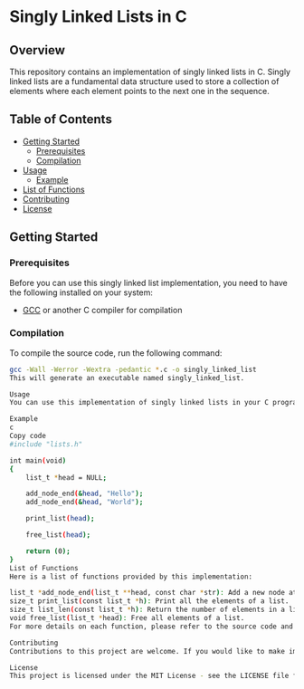 # Singly Linked Lists in C

## Overview
This repository contains an implementation of singly linked lists in C. Singly linked lists are a fundamental data structure used to store a collection of elements where each element points to the next one in the sequence.

## Table of Contents
- [Getting Started](#getting-started)
  - [Prerequisites](#prerequisites)
  - [Compilation](#compilation)
- [Usage](#usage)
  - [Example](#example)
- [List of Functions](#list-of-functions)
- [Contributing](#contributing)
- [License](#license)

## Getting Started

### Prerequisites
Before you can use this singly linked list implementation, you need to have the following installed on your system:
- [GCC](https://gcc.gnu.org/) or another C compiler for compilation

### Compilation
To compile the source code, run the following command:

```bash
gcc -Wall -Werror -Wextra -pedantic *.c -o singly_linked_list
This will generate an executable named singly_linked_list.

Usage
You can use this implementation of singly linked lists in your C programs. Simply include the header file lists.h in your code and link against the compiled object files.

Example
c
Copy code
#include "lists.h"

int main(void)
{
    list_t *head = NULL;

    add_node_end(&head, "Hello");
    add_node_end(&head, "World");

    print_list(head);

    free_list(head);

    return (0);
}
List of Functions
Here is a list of functions provided by this implementation:

list_t *add_node_end(list_t **head, const char *str): Add a new node at the end of the list.
size_t print_list(const list_t *h): Print all the elements of a list.
size_t list_len(const list_t *h): Return the number of elements in a list.
void free_list(list_t *head): Free all elements of a list.
For more details on each function, please refer to the source code and comments.

Contributing
Contributions to this project are welcome. If you would like to make improvements or add new features, please open an issue or submit a pull request.

License
This project is licensed under the MIT License - see the LICENSE file for details.

